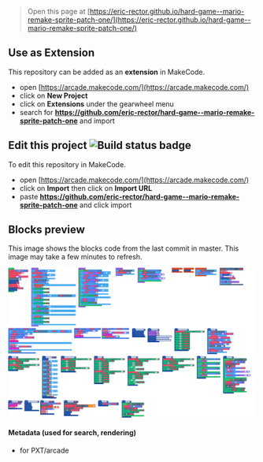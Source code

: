  


> Open this page at [https://eric-rector.github.io/hard-game--mario-remake-sprite-patch-one/](https://eric-rector.github.io/hard-game--mario-remake-sprite-patch-one/)

## Use as Extension

This repository can be added as an **extension** in MakeCode.

* open [https://arcade.makecode.com/](https://arcade.makecode.com/)
* click on **New Project**
* click on **Extensions** under the gearwheel menu
* search for **https://github.com/eric-rector/hard-game--mario-remake-sprite-patch-one** and import

## Edit this project ![Build status badge](https://github.com/eric-rector/hard-game--mario-remake-sprite-patch-one/workflows/MakeCode/badge.svg)

To edit this repository in MakeCode.

* open [https://arcade.makecode.com/](https://arcade.makecode.com/)
* click on **Import** then click on **Import URL**
* paste **https://github.com/eric-rector/hard-game--mario-remake-sprite-patch-one** and click import

## Blocks preview

This image shows the blocks code from the last commit in master.
This image may take a few minutes to refresh.

![A rendered view of the blocks](https://github.com/eric-rector/hard-game--mario-remake-sprite-patch-one/raw/master/.github/makecode/blocks.png)

#### Metadata (used for search, rendering)

* for PXT/arcade
<script src="https://makecode.com/gh-pages-embed.js"></script><script>makeCodeRender("{{ site.makecode.home_url }}", "{{ site.github.owner_name }}/{{ site.github.repository_name }}");</script>
